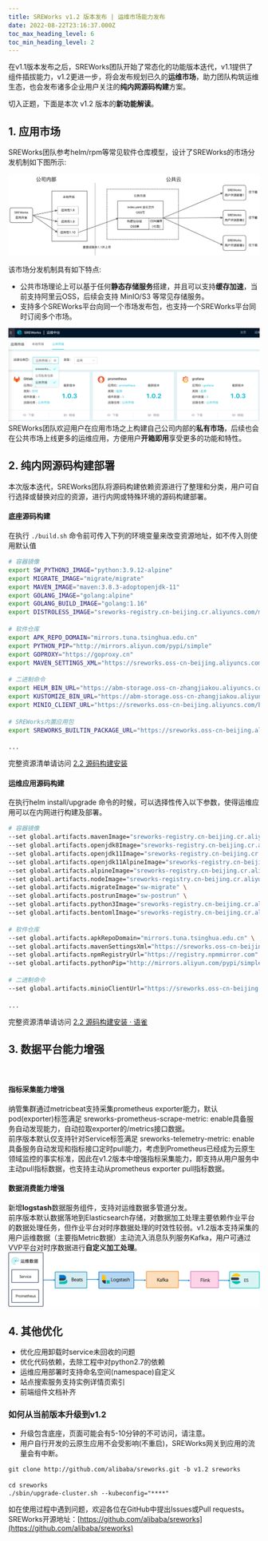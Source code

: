 ```yaml
---
title: SREWorks v1.2 版本发布 | 运维市场能力发布
date: 2022-08-22T23:16:37.000Z
toc_max_heading_level: 6
toc_min_heading_level: 2
---
```


在v1.1版本发布之后，SREWorks团队开始了常态化的功能版本迭代，v1.1提供了组件插拔能力，v1.2更进一步，将会发布规划已久的**运维市场**，助力团队构筑运维生态，也会发布诸多企业用户关注的**纯内网源码构建**方案。

切入正题，下面是本次 v1.2 版本的**新功能解读**。

<a name="LwPXz"></a>

## 1. 应用市场
SREWorks团队参考helm/rpm等常见软件仓库模型，设计了SREWorks的市场分发机制如下图所示:

![](./pictures/1655376291778-6df6b01c-32f4-460d-a5d7-83e46ffadf15.jpeg)

该市场分发机制具有如下特点:

- 公共市场理论上可以基于任何**静态存储服务**搭建，并且可以支持**缓存加速**，当前支持阿里云OSS，后续会支持 MinIO/S3 等常见存储服务。
- 支持多个SREWorks平台向同一个市场发布包，也支持一个SREWorks平台同时订阅多个市场。

![image.png](./pictures/1661210233816-3b89ad9b-96a1-4896-a1a5-b81489b6b813.png)<br />SREWorks团队欢迎用户在应用市场之上构建自己公司内部的**私有市场**，后续也会在公共市场上线更多的运维应用，方便用户**开箱即用**享受更多的功能和特性。

<a name="RI5o3"></a>

## 2. 纯内网源码构建部署
本次版本迭代，SREWorks团队将源码构建依赖资源进行了整理和分类，用户可自行选择或替换对应的资源，进行内网或特殊环境的源码构建部署。

<a name="vyR4M"></a>

#### 底座源码构建
在执行 `./build.sh` 命令前可传入下列的环境变量来改变资源地址，如不传入则使用默认值
```bash
# 容器镜像
export SW_PYTHON3_IMAGE="python:3.9.12-alpine"
export MIGRATE_IMAGE="migrate/migrate"
export MAVEN_IMAGE="maven:3.8.3-adoptopenjdk-11"
export GOLANG_IMAGE="golang:alpine"
export GOLANG_BUILD_IMAGE="golang:1.16"
export DISTROLESS_IMAGE="sreworks-registry.cn-beijing.cr.aliyuncs.com/mirror/distroless-static:nonroot"

# 软件仓库
export APK_REPO_DOMAIN="mirrors.tuna.tsinghua.edu.cn"
export PYTHON_PIP="http://mirrors.aliyun.com/pypi/simple"
export GOPROXY="https://goproxy.cn"
export MAVEN_SETTINGS_XML="https://sreworks.oss-cn-beijing.aliyuncs.com/resource/settings.xml"

# 二进制命令
export HELM_BIN_URL="https://abm-storage.oss-cn-zhangjiakou.aliyuncs.com/lib/helm"
export KUSTOMIZE_BIN_URL="https://abm-storage.oss-cn-zhangjiakou.aliyuncs.com/lib/kustomize"
export MINIO_CLIENT_URL="https://sreworks.oss-cn-beijing.aliyuncs.com/bin/mc-linux-amd64"

# SREWorks内置应用包
export SREWORKS_BUILTIN_PACKAGE_URL="https://sreworks.oss-cn-beijing.aliyuncs.com/packages"

...
```
完整资源清单请访问 [2.2 源码构建安装](https://www.yuque.com/sreworks-doc/docs/mzz07m?view=doc_embed)
<a name="M0Za0"></a>

#### 运维应用源码构建
在执行helm install/upgrade 命令的时候，可以选择性传入以下参数，使得运维应用可以在内网进行构建及部署。
```bash
# 容器镜像
--set global.artifacts.mavenImage="sreworks-registry.cn-beijing.cr.aliyuncs.com/mirror/maven:3.8.3-adoptopenjdk-11" \
--set global.artifacts.openjdk8Image="sreworks-registry.cn-beijing.cr.aliyuncs.com/mirror/openjdk8:alpine-jre" \
--set global.artifacts.openjdk11Image="sreworks-registry.cn-beijing.cr.aliyuncs.com/mirror/openjdk:11.0.10-jre" \
--set global.artifacts.openjdk11AlpineImage="sreworks-registry.cn-beijing.cr.aliyuncs.com/mirror/openjdk11:alpine-jre" \
--set global.artifacts.alpineImage="sreworks-registry.cn-beijing.cr.aliyuncs.com/mirror/alpine:latest" \
--set global.artifacts.nodeImage="sreworks-registry.cn-beijing.cr.aliyuncs.com/mirror/node:10-alpine" \
--set global.artifacts.migrateImage="sw-migrate" \
--set global.artifacts.postrunImage="sw-postrun" \
--set global.artifacts.python3Image="sreworks-registry.cn-beijing.cr.aliyuncs.com/mirror/python:3.9.12-alpine" \
--set global.artifacts.bentomlImage="sreworks-registry.cn-beijing.cr.aliyuncs.com/mirror/bentoml-model-server:0.13.1-py37" \

# 软件仓库
--set global.artifacts.apkRepoDomain="mirrors.tuna.tsinghua.edu.cn" \
--set global.artifacts.mavenSettingsXml="https://sreworks.oss-cn-beijing.aliyuncs.com/resource/settings.xml" \
--set global.artifacts.npmRegistryUrl="https://registry.npmmirror.com" \
--set global.artifacts.pythonPip="http://mirrors.aliyun.com/pypi/simple" \

# 二进制命令
--set global.artifacts.minioClientUrl="https://sreworks.oss-cn-beijing.aliyuncs.com/bin/mc-linux-amd64" \

...
```
完整资源清单请访问 [2.2 源码构建安装 · 语雀](https://www.yuque.com/sreworks-doc/docs/mzz07m?view=doc_embed)

<a name="AAt3D"></a>

## 3. 数据平台能力增强
<a name="hNdij"></a>

#### <br />
<a name="D55JT"></a>

#### 指标采集能力增强
纳管集群通过metricbeat支持采集prometheus exporter能力，默认pod(exporter)标签满足 sreworks-prometheus-scrape-metric: enable具备服务自动发现能力，自动拉取exporter的/metrics接口数据。<br />前序版本默认仅支持针对Service标签满足 sreworks-telemetry-metric: enable 具备服务自动发现和指标接口定时pull能力，考虑到Prometheus已经成为云原生领域监控的事实标准，因此在v1.2版本中增强指标采集能力，即支持从用户服务中主动pull指标数据，也支持主动从prometheus exporter pull指标数据。

<a name="GxjzR"></a>

#### 数据消费能力增强
新增**logstash**数据服务组件，支持对运维数据多管道分发。<br />前序版本默认数据落地到Elasticsearch存储，对数据加工处理主要依赖作业平台的数据处理任务，但作业平台对时序数据处理的时效性较弱。v1.2版本支持采集的用户运维数据（主要指Metric数据）主动流入消息队列服务Kafka，用户可通过VVP平台对时序数据进行**自定义加工处理**。<br />![image.png](./pictures/1661210233672-2b002564-7ebf-476d-a11b-a41f4b3ba7ba.png)




<a name="pIbxq"></a>

## 4. 其他优化

- 优化应用卸载时service未回收的问题
- 优化代码依赖，去除工程中对python2.7的依赖
- 运维应用部署时支持命名空间(namespace)自定义
- 站点搜索服务支持实例详情页索引
- 前端组件文档补齐

<a name="EGjV8"></a>

### 如何从当前版本升级到v1.2

- 升级包含底座，页面可能会有5-10分钟的不可访问，请注意。
- 用户自行开发的云原生应用不会受影响(不重启)，SREWorks网关到应用的流量会有中断。
```
git clone http://github.com/alibaba/sreworks.git -b v1.2 sreworks

cd sreworks
./sbin/upgrade-cluster.sh --kubeconfig="****"
```



如在使用过程中遇到问题，欢迎各位在GitHub中提出Issues或Pull requests。<br />SREWorks开源地址：[https://github.com/alibaba/sreworks](https://github.com/alibaba/sreworks)

